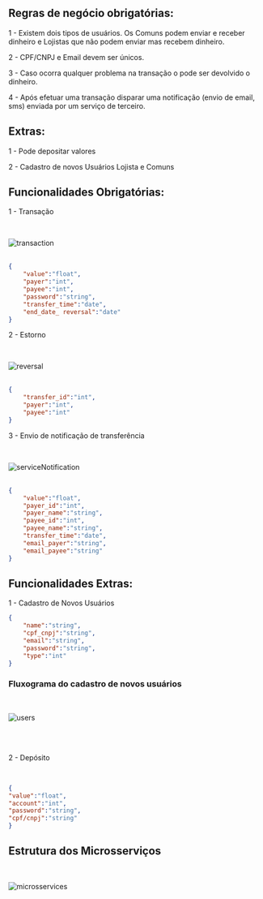 ## Regras de negócio obrigatórias: 

1 - Existem dois tipos de usuários. Os Comuns podem enviar e receber dinheiro e Lojistas que não podem enviar mas recebem dinheiro. 

2 - CPF/CNPJ e Email devem ser únicos.

3  - Caso ocorra qualquer problema na transação o pode ser devolvido o dinheiro.

4 - Após efetuar uma transação disparar uma notificação (envio de email, sms) enviada por um serviço de terceiro.

## Extras:
1 - Pode depositar valores 

2 - Cadastro de novos Usuários Lojista e Comuns


## Funcionalidades Obrigatórias:

1 - Transação 

<br>

![transaction](./images/transaction.PNG)
<br>
<br>


```json
{
	"value":"float",
	"payer":"int",
	"payee":"int",
	"password":"string", 
	"transfer_time":"date",
	"end_date_ reversal":"date" 
}
```

2 - Estorno 

<br>

![reversal](./images/reversal.PNG)
<br>
<br>


```json
{
	"transfer_id":"int",
	"payer":"int",
	"payee":"int"
}
```

3 - Envio de notificação de transferência

<br>

![serviceNotification](./images/serviceNotification.PNG)
<br>
<br>


```json
{
	"value":"float",
	"payer_id":"int",
	"payer_name":"string",
	"payee_id":"int",
	"payee_name":"string",
	"transfer_time":"date",
	"email_payer":"string",
	"email_payee":"string"
}
```


## Funcionalidades Extras:

1 - Cadastro de Novos Usuários

```json 
{
	"name":"string",
	"cpf_cnpj":"string",
	"email":"string",
	"password":"string",
	"type":"int"
}
```

### Fluxograma do cadastro de novos usuários

<br>

![users](./images/insertUsers.PNG)

<br>
<br>


2 - Depósito 

<br>


```json
{
"value":"float",
"account":"int",
"password":"string",
"cpf/cnpj":"string"
}
```

## Estrutura dos Microsserviços

<br>

![microsservices](./images/microsservices.PNG)

<br>
<br>